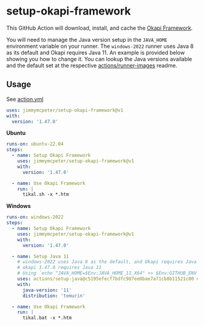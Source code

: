# setup-okapi-framework

This GitHub Action will download, install, and cache the
[Okapi Framework](https://okapiframework.org/).

You will need to manage the Java version setup in the `JAVA_HOME` environment variable on your runner.  The `windows-2022` runner uses Java 8 as its default and Okapi requires Java 11.  An example is provided below showing you how to change it.  You can lookup the Java versions available and the default set at the respective [actions/runner-images](https://github.com/actions/runner-images) readme.

## Usage

See [action.yml](action.yml)

```yaml
uses: jimmymcpeter/setup-okapi-framework@v1
with:
  version: '1.47.0'
```

**Ubuntu**

```yaml
runs-on: ubuntu-22.04
steps:
  - name: Setup Okapi Framework
    uses: jimmymcpeter/setup-okapi-framework@v1
    with:
      version: '1.47.0'

  - name: Use Okapi Framework
    run: |
      tikal.sh -x *.htm
```

**Windows**

```yaml
runs-on: windows-2022
steps:
  - name: Setup Okapi Framework
    uses: jimmymcpeter/setup-okapi-framework@v1
    with:
      version: '1.47.0'

  - name: Setup Java 11
    # windows-2022 uses Java 8 as the default, and Okapi requires Java 11
    # okapi 1.47.0 requires Java 11
    # Using `echo "JAVA_HOME=$Env:JAVA_HOME_11_X64" >> $Env:GITHUB_ENV` will not work
    uses: actions/setup-java@c5195efecf7bdfc987ee8bae7a71cb8b11521c00 # v4.7.1
    with:
      java-version: '11'
      distribution: 'temurin'

  - name: Use Okapi Framework
    run: |
      tikal.bat -x *.htm
```